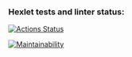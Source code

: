 ### Hexlet tests and linter status:
[![Actions Status](https://github.com/MarieMiatova/python-project-49/actions/workflows/hexlet-check.yml/badge.svg)](https://github.com/MarieMiatova/python-project-49/actions)

[![Maintainability](https://qlty.sh/gh/MarieMiatova/projects/python-project-49/maintainability.svg)](https://qlty.sh/gh/MarieMiatova/projects/python-project-49)